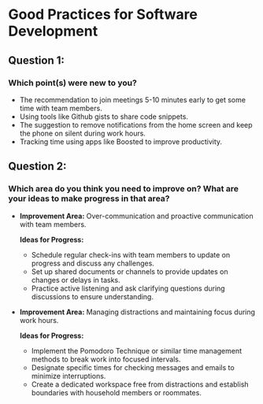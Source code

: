 # Good Practices for Software Development


## Question 1:
 ### **Which point(s) were new to you?**

- The recommendation to join meetings 5-10 minutes early to get some time with team members.
- Using tools like Github gists to share code snippets.
- The suggestion to remove notifications from the home screen and keep the phone on silent during work hours.
- Tracking time using apps like Boosted to improve productivity.

## Question 2:
### **Which area do you think you need to improve on? What are your ideas to make progress in that area?**

- **Improvement Area:** Over-communication and proactive communication with team members.
  
  **Ideas for Progress:**
  - Schedule regular check-ins with team members to update on progress and discuss any challenges.
  - Set up shared documents or channels to provide updates on changes or delays in tasks.
  - Practice active listening and ask clarifying questions during discussions to ensure understanding.

- **Improvement Area:** Managing distractions and maintaining focus during work hours.
  
  **Ideas for Progress:**
  - Implement the Pomodoro Technique or similar time management methods to break work into focused intervals.
  - Designate specific times for checking messages and emails to minimize interruptions.
  - Create a dedicated workspace free from distractions and establish boundaries with household members or roommates.
